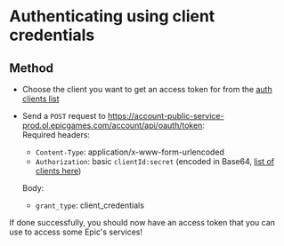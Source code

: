 
# Authenticating using client credentials

## Method
- Choose the client you want to get an access token for from the [auth clients list](https://github.com/MixV2/EpicResearch/blob/master/docs/auth/auth_clients.md)
- Send a `POST` request to https://account-public-service-prod.ol.epicgames.com/account/api/oauth/token:    
  Required headers:
  - `Content-Type`: application/x-www-form-urlencoded
  - `Authorization`: basic `clientId:secret` (encoded in Base64, [list of clients here](https://github.com/MixV2/EpicResearch/blob/master/docs/auth/auth_clients.md))    
  
  Body:
  - `grant_type`: client_credentials
  
If done successfully, you should now have an access token that you can use to access some Epic's services!
